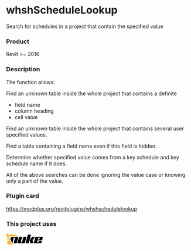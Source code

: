 # whshScheduleLookup
Search for schedules in a project that contain the specified value
### Product ###
Revit >= 2016
### Description ###
The function allows:

Find an unknown table inside the whole project that contains a definite

- field name
- column heading
- cell value

Find an unknown table inside the whole project that contains several user specified values.

Find a table containing a field name even if this field is hidden.

Determine whether specified value comes from a key schedule and key schedule name if it does.

All of the above searches can be done ignoring the value case or knowing only a part of the value.
### Plugin card ###
https://modplus.org/revitplugins/whshschedulelookup
### This project uses

[<img align="left" src="https://raw.githubusercontent.com/ModPlus-Software/Documentation/master/Images/nuke-logo-small.png" />](https://nuke.build/)